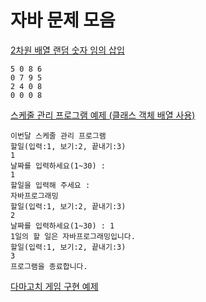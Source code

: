# 자바 문제 모음

[2차원 배열 랜덤 숫자 임의 삽입](https://github.com/skcy1515/Programming-Study/blob/main/Java/Ex%20Codes/Main1.java)
```
5 0 8 6
0 7 9 5
2 4 0 8
0 0 0 8
```
[스케줄 관리 프로그램 예제 (클래스 객체 배열 사용)](https://github.com/skcy1515/Programming-Study/tree/main/Java/Ex%20Codes/day)
```
이번달 스케줄 관리 프로그램
할일(입력:1, 보기:2, 끝내기:3)
1
날짜를 입력하세요(1~30) : 
1
할일을 입력해 주세요 : 
자바프로그래밍
할일(입력:1, 보기:2, 끝내기:3)
2
날짜를 입력하세요(1~30) : 1
1일의 할 일은 자바프로그래밍입니다.
할일(입력:1, 보기:2, 끝내기:3)
3
프로그램을 종료합니다.
```
[다마고치 게임 구현 예제](https://github.com/skcy1515/Programming-Study/tree/main/Java/Ex%20Codes/TamagotchiGame)

